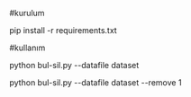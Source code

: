 

#kurulum

pip install -r requirements.txt

#kullanım 

python bul-sil.py --datafile dataset 

python bul-sil.py --datafile dataset --remove 1
